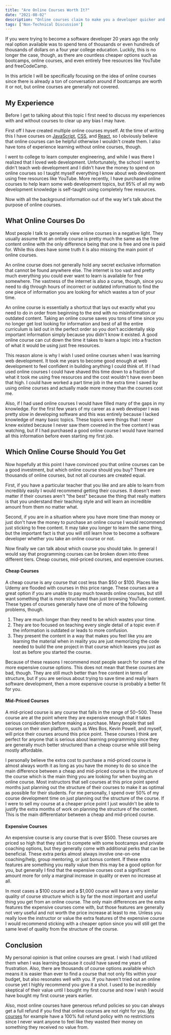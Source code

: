```yaml
---
title: "Are Online Courses Worth It?"
date: "2021-08-02"
description: "Online courses claim to make you a developer quicker and easier, but are they worth the sometimes astronomical cost?"
tags: ['Non-Technical Discussion']
---
```


If you were trying to become a software developer 20 years ago the only real option available was to spend tens of thousands or even hundreds of thousands of dollars on a four year college education. Luckily, this is no longer the case, though, as there are countless cheaper options such as bootcamps, online courses, and even entirely free resources like YouTube and freeCodeCamp.

In this article I will be specifically focusing on the idea of online courses since there is already a ton of conversation around if bootcamps are worth it or not, but online courses are generally not covered.

## My Experience

Before I get to talking about this topic I first need to discuss my experiences with and without courses to clear up any bias I may have.

First off I have created multiple online courses myself. At the time of writing this I have courses on [JavaScript](https://javascriptsimplified.com), [CSS](https://courses.webdevsimplified.com/learn-css-today), and [React](https://courses.webdevsimplified.com/learn-react-today), so I obviously believe that online courses can be helpful otherwise I wouldn't create them. I also have tons of experience learning without online courses, though.

I went to college to learn computer engineering, and while I was there I realized that I loved web development. Unfortunately, the school I went to didn't teach web development and I didn't have the money to spend on online courses so I taught myself everything I know about web development using free resources like YouTube. More recently, I have purchased online courses to help learn some web development topics, but 95% of all my web development knowledge is self-taught using completely free resources.

Now with all the background information out of the way let's talk about the purpose of online courses.

## What Online Courses Do

Most people I talk to generally view online courses in a negative light. They usually assume that an online course is pretty much the same as the free content online with the only difference being that one is free and one is paid for. While this does have some truth it is also missing the main point of online courses.

An online course does not generally hold any secret exclusive information that cannot be found anywhere else. The internet is too vast and pretty much everything you could ever want to learn is available for free somewhere. The vastness of the internet is also a curse, though, since you need to dig through hours of incorrect or outdated information to find the one piece of information you are looking for which wastes a ton of your time.

An online course is essentially a shortcut that lays out exactly what you need to do in order from beginning to the end with no misinformation or outdated content. Taking an online course saves you tons of time since you no longer get lost looking for information and best of all the entire curriculum is laid out in the perfect order so you don't accidentally skip important information simply because you didn't know it existed. A good online course can cut down the time it takes to learn a topic into a fraction of what it would be using just free resources.

This reason alone is why I wish I used online courses when I was learning web development. It took me years to become good enough at web development to feel confident in building anything I could think of. If I had used online courses I could have shaved this time down to a fraction of what it took me using free resources and the cost wouldn't have even been that high. I could have worked a part time job in the extra time I saved by using online courses and actually made more money than the courses cost me.

Also, if I had used online courses I would have filled many of the gaps in my knowledge. For the first few years of my career as a web developer I was pretty slow in developing software and this was entirely because I lacked knowledge of many basic topics. These topics were things that I never knew existed because I never saw them covered in the free content I was watching, but if I had purchased a good online course I would have learned all this information before even starting my first job.

## Which Online Course Should You Get

Now hopefully at this point I have convinced you that online courses can be a good investment, but which online course should you buy? There are thousands of online courses, but not all courses are created equal.

First, if you have a particular teacher that you like and are able to learn from incredibly easily I would recommend getting their courses. It doesn't even matter if their courses aren't "the best" because the thing that really matters is that you understand their teaching style and will learn an incredible amount from them no matter what.

Second, if you are in a situation where you have more time than money or just don't have the money to purchase an online course I would recommend just sticking to free content. It may take you longer to learn the same thing, but the important fact is that you will still learn how to become a software developer whether you take an online course or not.

Now finally we can talk about which course you should take. In general I would say that programming courses can be broken down into three different tiers. Cheap courses, mid-priced courses, and expensive courses.

#### Cheap Courses

A cheap course is any course that cost less than $50 or $100. Places like Udemy are flooded with courses in this price range. These courses are a great option if you are unable to pay much towards online courses, but still want something that is more structured than just browsing YouTube content. These types of courses generally have one of more of the following problems, though. 

1. They are much longer than they need to be which wastes your time.
2. They are too focused on teaching every single detail of a topic even if the information is outdated or leads to more confusion.
3. They present the content in a way that makes you feel like you are learning the material when in reality you are just memorizing the code needed to build the one project in that course which leaves you just as lost as before you started the course.

Because of these reasons I recommend most people search for some of the more expensive course options. This does not mean that these courses are bad, though. They are still much better than free content in terms of structure, but if you are serious about trying to save time and really learn software development, then a more expensive course is probably a better fit for you.

#### Mid-Priced Courses

A mid-priced course is any course that falls in the range of $50-$500. These course are at the point where they are expensive enough that it takes serious consideration before making a purchase. Many people that sell courses on their own platform, such as Wes Bos, Kevin Powell, and myself, will price their courses around this price point. These courses I think are perfect for anyone that is serious about learning programming since they are generally much better structured than a cheap course while still being mostly affordable.

I personally believe the extra cost to purchase a mid-priced course is almost always worth it as long as you have the money to do so since the main difference between a cheap and mid-priced course is the structure of the course which is the main thing you are looking for when buying an online course. Most instructors that sell courses at this price point spend months just planning out the structure of their courses to make it as optimal as possible for their students. For me personally, I spend over 50% of my course development time on just planning out the structure of the course. If I were to sell my course at a cheaper price point I just wouldn't be able to justify the extra months of work on planning the structure of the content. This is the main differentiator between a cheap and mid-priced course.

#### Expensive Courses

An expensive course is any course that is over $500. These courses are priced so high that they start to compete with some bootcamps and private coaching options, but they generally come with additional perks that can be beneficial. These extra perks almost always involve one-on-one coaching/help, group mentoring, or just bonus content. If these extra features are something you really value then this may be a good option for you, but generally I find that the expensive courses cost a significant amount more for only a marginal increase in quality or even no increase at all.

In most cases a $100 course and a $1,000 course will have a very similar quality of course structure which is by far the most important and useful thing you get from an online course. The only main differences are the extra features the expensive courses come with, but those features are generally not very useful and not worth the price increase at least to me. Unless you really love the instructor or value the extra features of the expensive course I would recommend sticking with a cheaper option since you will still get the same level of quality from the structure of the course.

## Conclusion

My personal opinion is that online courses are great. I wish I had utilized them when I was learning because it could have saved me years of frustration. Also, there are thousands of course options available which means it is easier than ever to find a course that not only fits within your budget, but also resonates well with you. If you haven't tried out an online course yet I highly recommend you give it a shot. I used to be incredibly skeptical of their value until I bought my first course and now I wish I would have bought my first course years earlier.

Also, most online courses have generous refund policies so you can always get a full refund if you find that online courses are not right for you. [My courses](https://courses.webdevsimplified.com) for example have a 100% full refund policy with no restrictions since I never want anyone to feel like they wasted their money on something they received no value from.